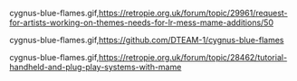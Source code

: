 cygnus-blue-flames.gif,https://retropie.org.uk/forum/topic/29961/request-for-artists-working-on-themes-needs-for-lr-mess-mame-additions/50

cygnus-blue-flames.gif,https://github.com/DTEAM-1/cygnus-blue-flames

cygnus-blue-flames.gif,https://retropie.org.uk/forum/topic/28462/tutorial-handheld-and-plug-play-systems-with-mame